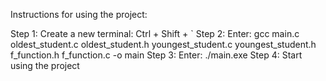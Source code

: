 Instructions for using the project:

Step 1: Create a new terminal: Ctrl + Shift + `
Step 2: Enter: gcc main.c oldest_student.c oldest_student.h youngest_student.c youngest_student.h f_function.h f_function.c -o main
Step 3: Enter: ./main.exe
Step 4: Start using the project
